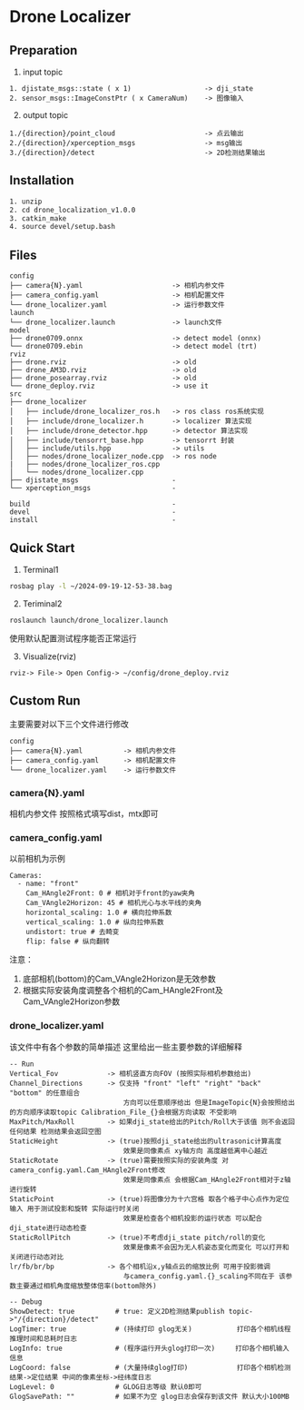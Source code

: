 # Drone Localizer

## Preparation

1. input topic

```
1. djistate_msgs::state ( x 1)					-> dji_state
2. sensor_msgs::ImageConstPtr ( x CameraNum)	-> 图像输入
```

2. output topic

```
1./{direction}/point_cloud						-> 点云输出
2./{direction}/xperception_msgs					-> msg输出
3./{direction}/detect							-> 2D检测结果输出
```

## Installation

```bash
1. unzip
2. cd drone_localization_v1.0.0
3. catkin_make
4. source devel/setup.bash
```

## Files

```
config
├── camera{N}.yaml						-> 相机内参文件
├── camera_config.yaml					-> 相机配置文件
└── drone_localizer.yaml				-> 运行参数文件
launch
└── drone_localizer.launch				-> launch文件
model
├── drone0709.onnx						-> detect model (onnx)
└── drone0709.ebin						-> detect model (trt)
rviz
├── drone.rviz							-> old
├── drone_AM3D.rviz						-> old
├── drone_posearray.rviz				-> old
└── drone_deploy.rviz					-> use it
src
├── drone_localizer
│   ├── include/drone_localizer_ros.h	-> ros class ros系统实现
│   ├── include/drone_localizer.h		-> localizer 算法实现
│   ├── include/drone_detector.hpp		-> detector 算法实现
│   ├── include/tensorrt_base.hpp		-> tensorrt 封装
│   ├── include/utils.hpp				-> utils
│   ├── nodes/drone_localizer_node.cpp	-> ros node
|   ├── nodes/drone_localizer_ros.cpp	
│   └── nodes/drone_localizer.cpp
├── djistate_msgs						-
└── xperception_msgs					-

build 									-
devel 									-
install 								-
```

## Quick Start

1. Terminal1

```bash
rosbag play -l ~/2024-09-19-12-53-38.bag
```

2. Teriminal2

```   
roslaunch launch/drone_localizer.launch
```

使用默认配置测试程序能否正常运行 

3. Visualize(rviz)

```
rviz-> File-> Open Config-> ~/config/drone_deploy.rviz
```

## Custom Run

主要需要对以下三个文件进行修改

```
config
├── camera{N}.yaml			-> 相机内参文件
├── camera_config.yaml		-> 相机配置文件
└── drone_localizer.yaml	-> 运行参数文件
```

### camera{N}.yaml

相机内参文件 按照格式填写dist，mtx即可

### camera_config.yaml

以前相机为示例

```
Cameras:
  - name: "front"
    Cam_HAngle2Front: 0 # 相机对于front的yaw夹角
    Cam_VAngle2Horizon: 45 # 相机光心与水平线的夹角
    horizontal_scaling: 1.0 # 横向拉伸系数
    vertical_scaling: 1.0 # 纵向拉伸系数
    undistort: true # 去畸变
    flip: false # 纵向翻转
```

注意：

1. 底部相机(bottom)的Cam_VAngle2Horizon是无效参数
2. 根据实际安装角度调整各个相机的Cam_HAngle2Front及Cam_VAngle2Horizon参数

### drone_localizer.yaml

该文件中有各个参数的简单描述 这里给出一些主要参数的详细解释

```
-- Run
Vertical_Fov			-> 相机竖直方向FOV (按照实际相机参数给出)
Channel_Directions		-> 仅支持 "front" "left" "right" "back" "bottom" 的任意组合 
							方向可以任意顺序给出 但是ImageTopic{N}会按照给出的方向顺序读取topic Calibration_File_{}会根据方向读取 不受影响
MaxPitch/MaxRoll		-> 如果dji_state给出的Pitch/Roll大于该值 则不会返回任何结果 检测结果会返回空图
StaticHeight			-> (true)按照dji_state给出的ultrasonic计算高度 
							效果是同像素点 xy轴方向 高度越低离中心越近
StaticRotate   			-> (true)需要按照实际的安装角度 对camera_config.yaml.Cam_HAngle2Front修改
							效果是同像素点 会根据Cam_HAngle2Front相对于z轴进行旋转
StaticPoint				-> (true)将图像分为十六宫格 取各个格子中心点作为定位输入 用于测试投影和旋转 实际运行时关闭
							效果是检查各个相机投影的运行状态 可以配合dji_state进行动态检查
StaticRollPitch			-> (true)不考虑dji_state pitch/roll的变化 
							效果是像素不会因为无人机姿态变化而变化 可以打开和关闭进行动态对比 
lr/fb/br/bp				-> 各个相机沿x,y轴点云的缩放比例 可用于投影微调 
							与camera_config.yaml.{}_scaling不同在于 该参数主要通过相机角度缩放整体倍率(bottom除外)
							
-- Debug
ShowDetect: true          # true: 定义2D检测结果publish topic->"/{direction}/detect"
LogTimer: true            # (持续打印 glog无关)			打印各个相机线程推理时间和总耗时日志
LogInfo: true             # (程序运行开头glog打印一次)	 打印各个相机输入信息
LogCoord: false           # (大量持续glog打印)			打印各个相机检测结果->定位结果 中间的像素坐标->经纬度日志
LogLevel: 0               # GLOG日志等级 默认0即可
GlogSavePath: ""		  # 如果不为空 glog日志会保存到该文件 默认大小100MB
```

